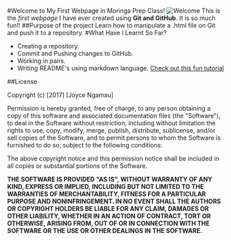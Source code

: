 #Welcome to My First Webpage in Moringa Prep Class!
![Welcome](https://encrypted-tbn3.gstatic.com/images?q=tbn:ANd9GcS2816NDfZqo6xeIUCoqcDccYtu7Sk0X8EGKFeW6PCSGkR9Nn978Q)
This is the _first webpage_ I have ever created using **Git and GitHub**.
It is so much fun!!
##Purpose of the project
Learn how to manipulate a .html file on Git and push it to a repository.
#What Have I Learnt So Far?
* Creating a repository.
* Commit and Pushing changes to GitHub.
* Working in pairs.
* Writing README's using markdown language. [Check out this fun tutorial](http://www.markdowntutorial.com)

##License

Copyright (c) [2017] [Joyce Ngamau]

Permission is hereby granted, free of charge, to any person obtaining a copy
of this software and associated documentation files (the "Software"), to deal
in the Software without restriction, including without limitation the rights
to use, copy, modify, merge, publish, distribute, sublicense, and/or sell
copies of the Software, and to permit persons to whom the Software is
furnished to do so, subject to the following conditions:

The above copyright notice and this permission notice shall be included in all
copies or substantial portions of the Software.

**THE SOFTWARE IS PROVIDED "AS IS", WITHOUT WARRANTY OF ANY KIND, EXPRESS OR
IMPLIED, INCLUDING BUT NOT LIMITED TO THE WARRANTIES OF MERCHANTABILITY,
FITNESS FOR A PARTICULAR PURPOSE AND NONINFRINGEMENT. IN NO EVENT SHALL THE
AUTHORS OR COPYRIGHT HOLDERS BE LIABLE FOR ANY CLAIM, DAMAGES OR OTHER
LIABILITY, WHETHER IN AN ACTION OF CONTRACT, TORT OR OTHERWISE, ARISING FROM,
OUT OF OR IN CONNECTION WITH THE SOFTWARE OR THE USE OR OTHER DEALINGS IN THE
SOFTWARE.**
